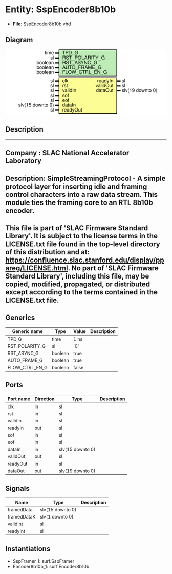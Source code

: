 # Entity: SspEncoder8b10b

- **File**: SspEncoder8b10b.vhd
## Diagram

![Diagram](SspEncoder8b10b.svg "Diagram")
## Description

-----------------------------------------------------------------------------
 Company    : SLAC National Accelerator Laboratory
-----------------------------------------------------------------------------
 Description: SimpleStreamingProtocol - A simple protocol layer for inserting
 idle and framing control characters into a raw data stream. This module
 ties the framing core to an RTL 8b10b encoder.
-----------------------------------------------------------------------------
 This file is part of 'SLAC Firmware Standard Library'.
 It is subject to the license terms in the LICENSE.txt file found in the
 top-level directory of this distribution and at:
    https://confluence.slac.stanford.edu/display/ppareg/LICENSE.html.
 No part of 'SLAC Firmware Standard Library', including this file,
 may be copied, modified, propagated, or distributed except according to
 the terms contained in the LICENSE.txt file.
-----------------------------------------------------------------------------
## Generics

| Generic name   | Type    | Value | Description |
| -------------- | ------- | ----- | ----------- |
| TPD_G          | time    | 1 ns  |             |
| RST_POLARITY_G | sl      | '0'   |             |
| RST_ASYNC_G    | boolean | true  |             |
| AUTO_FRAME_G   | boolean | true  |             |
| FLOW_CTRL_EN_G | boolean | false |             |
## Ports

| Port name | Direction | Type             | Description |
| --------- | --------- | ---------------- | ----------- |
| clk       | in        | sl               |             |
| rst       | in        | sl               |             |
| validIn   | in        | sl               |             |
| readyIn   | out       | sl               |             |
| sof       | in        | sl               |             |
| eof       | in        | sl               |             |
| dataIn    | in        | slv(15 downto 0) |             |
| validOut  | out       | sl               |             |
| readyOut  | in        | sl               |             |
| dataOut   | out       | slv(19 downto 0) |             |
## Signals

| Name        | Type             | Description |
| ----------- | ---------------- | ----------- |
| framedData  | slv(15 downto 0) |             |
| framedDataK | slv(1 downto 0)  |             |
| validInt    | sl               |             |
| readyInt    | sl               |             |
## Instantiations

- SspFramer_1: surf.SspFramer
- Encoder8b10b_1: surf.Encoder8b10b
